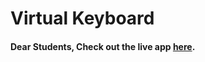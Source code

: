 # Virtual Keyboard

#### Dear Students, Check out the live app [here](http://203.193.173.125/buildriseshine/javascript/virtual-keyboard/).